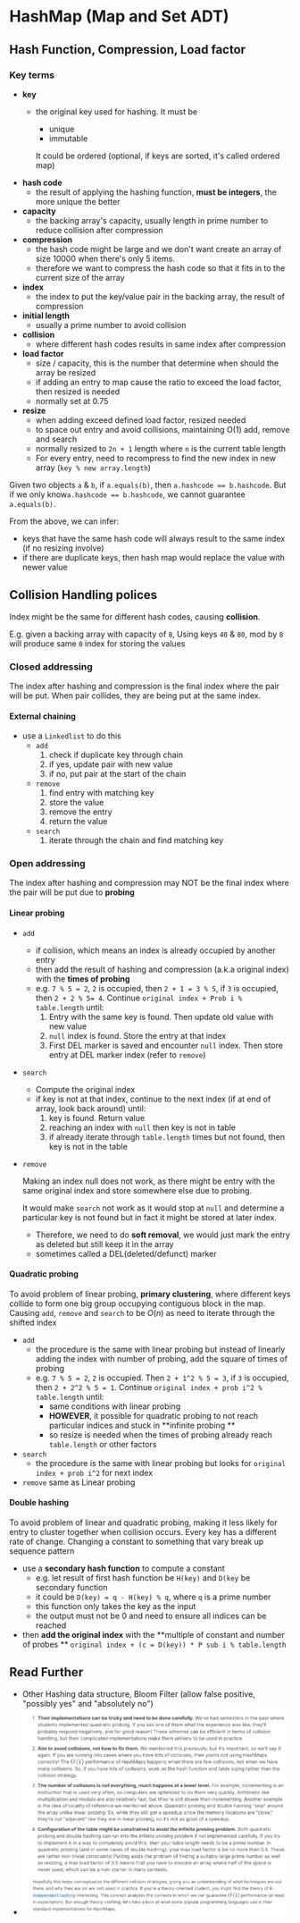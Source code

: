 # HashMap (Map and Set ADT)

## Hash Function, Compression, Load factor

### Key terms

- **key**
    - the original key used for hashing. It must be
        - unique
        - immutable

      It could be ordered (optional, if keys are sorted, it's called ordered map)
- **hash code**
    - the result of applying the hashing function, **must be integers**, the more unique the better
- **capacity**
    - the backing array's capacity, usually length in prime number to reduce collision after compression
- **compression**
    - the hash code might be large and we don't want create an array of size 10000 when there's only 5 items.
    - therefore we want to compress the hash code so that it fits in to the current size of the array
- **index**
    - the index to put the key/value pair in the backing array, the result of compression
- **initial length**
    - usually a prime number to avoid collision
- **collision**
    - where different hash codes results in same index after compression
- **load factor**
    - size / capacity, this is the number that determine when should the array be resized
    - if adding an entry to map cause the ratio to exceed the load factor, then resized is needed
    - normally set at 0.75
- **resize**
    - when adding exceed defined load factor, resized needed
    - to space out entry and avoid collisions, maintaining O(1) add, remove and search
    - normally resized to `2n + 1` length where `n` is the current table length
    - For every entry, need to recompress to find the new index in new array (`key % new array.length`)

Given two objects `a` & `b`, if `a.equals(b)`, then `a.hashcode == b.hashcode`. But if we only
know`a.hashcode == b.hashcode`, we cannot guarantee `a.equals(b)`.

From the above, we can infer:

- keys that have the same hash code will always result to the same index (if no resizing involve)
- if there are duplicate keys, then hash map would replace the value with newer value

## Collision Handling polices

Index might be the same for different hash codes, causing **collision**.

E.g. given a backing array with capacity of `8`, Using keys `40` & `80`, mod by `8` will produce same `0` index for
storing the values

### Closed addressing

The index after hashing and compression is the final index where the pair will be put. When pair collides, they are
being put at the same index.

#### External chaining

- use a `Linkedlist` to do this
    - `add`
        1. check if duplicate key through chain
        2. if yes, update pair with new value
        3. if no, put pair at the start of the chain
    - `remove`
        1. find entry with matching key
        2. store the value
        3. remove the entry
        4. return the value
    - `search`
        1. iterate through the chain and find matching key

### Open addressing

The index after hashing and compression may NOT be the final index where the pair will be put due to **probing**

#### Linear probing

- `add`
    - if collision, which means an index is already occupied by another entry
    - then add the result of hashing and compression (a.k.a original index) with the **times of probing**
    - e.g. `7 % 5 = 2`, `2` is occupied, then `2 + 1 = 3 % 5`, if `3` is occupied, then `2 + 2 % 5= 4`.
      Continue `original index + Prob i % table.length` until:
        1. Entry with the same key is found. Then update old value with new value
        2. `null` index is found. Store the entry at that index
        3. First DEL marker is saved and encounter `null` index. Then store entry at DEL marker index (refer
           to `remove`)
- `search`
    - Compute the original index
    - if key is not at that index, continue to the next index (if at end of array, look back around) until:
        1. key is found. Return value
        2. reaching an index with `null` then key is not in table
        3. if already iterate through `table.length` times but not found, then key is not in the table
- `remove`

  Making an index null does not work, as there might be entry with the same original index and store somewhere else due
  to probing.<br/>

  It would make `search` not work as it would stop at `null` and determine a particular key is not found but in fact it
  might be stored at later index.

    - Therefore, we need to do **soft removal**, we would just mark the entry as deleted but still keep it in the array
    - sometimes called a DEL(deleted/defunct) marker

#### Quadratic probing

To avoid problem of linear probing, **primary clustering**, where different keys collide to form one big group occupying
contiguous block in the map. Causing `add`, `remove` and `search` to be $O(n)$ as need to iterate through the shifted
index

- `add`
    - the procedure is the same with linear probing but instead of linearly adding the index with number of probing, add
      the square of times of probing
    - e.g. `7 % 5 = 2`, `2` is occupied. Then `2 + 1^2 % 5 = 3`, if `3` is occupied, then `2 + 2^2 % 5 = 1`.
      Continue `original index + prob i^2 % table.length` until:
        - same conditions with linear probing
        - **HOWEVER**, it possible for quadratic probing to not reach particular indices and stuck in **infinite probing
          **
        - so resize is needed when the times of probing already reach `table.length` or other factors
- `search`
    - the procedure is the same with linear probing but looks for `original index + prob i^2` for next index
- `remove` same as Linear probing

#### Double hashing

To avoid problem of linear and quadratic probing, making it less likely for entry to cluster together when collision
occurs. Every key has a different rate of change. Changing a constant to something that vary break up sequence pattern

- use a **secondary hash function** to compute a constant
    - e.g. let result of first hash function be `H(key)` and `D(key` be secondary function
    - it could be `D(key) = q - H(key) % q`, where `q` is a prime number
    - this function only takes the key as the input
    - the output must not be 0 and need to ensure all indices can be reached
- then **add the original index** with the **multiple of constant and number of probes
  ** `original index + (c = D(key)) * P sub i % table.length`

## Read Further

- Other Hashing data structure, Bloom Filter (allow false positive, "possibly yes" and "absolutely no")
- ![notes](resources/hashmap-collision-note.png)